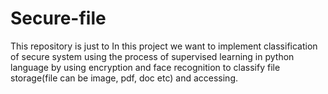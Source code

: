 # Secure-file
This repository is just to 
In this project we want to implement classification of secure system using the process of supervised learning in python language by using encryption and face recognition to classify file storage(file can be image, pdf, doc etc) and accessing.
